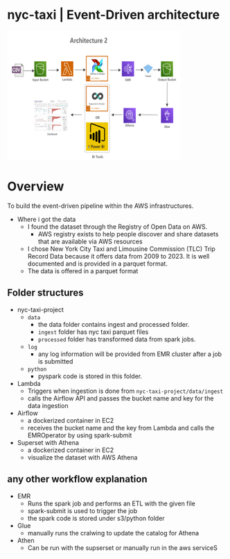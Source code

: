 # nyc-taxi | Event-Driven architecture

<img src="./images/architecture.png" alt="Image Description" width="400" height="300">


# Overview

To build the event-driven pipeline within the AWS infrastructures.

- Where i got the data
    - I found the dataset through the Registry of Open Data on AWS.
        - AWS registry exists to help people discover and share datasets that are available via AWS resources
    - I chose New York City Taxi and Limousine Commission (TLC) Trip Record Data because it offers data from 2009 to 2023. It is well documented and is provided in a parquet format.
    - The data is offered in a parquet format
    
## Folder structures
- nyc-taxi-project
    - `data`
        - the data folder contains ingest and processed folder.
        - `ingest` folder has nyc taxi parquet files
        - `processed` folder has transformed data from spark jobs.
    - `log`
        - any log information will be provided from EMR cluster after a job is submitted
    - `python`
        - pyspark code is stored in this folder.
- Lambda
    - Triggers when ingestion is done from `nyc-taxi-project/data/ingest`
    - calls the Airflow API and passes the bucket name and key for the data ingestion
- Airflow
    - a dockerized container in EC2
    - receives the bucket name and the key from Lambda and calls the EMROperator by using spark-submit
- Superset with Athena
    - a dockerized container in EC2
    - visualize the dataset with AWS Athena

## any other workflow explanation
- EMR
    - Runs the spark job and performs an ETL with the given file
    - spark-submit is used to trigger the job
    - the spark code is stored under s3/python folder
- Glue
    - manually runs the cralwing to update the catalog for Athena
- Athen
    - Can be run with the supserset or manually run in the aws serviceS


